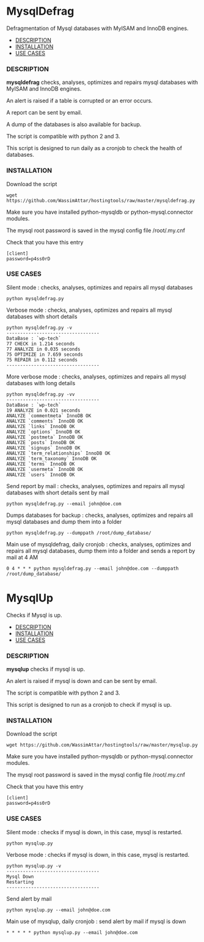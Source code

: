 # MysqlDefrag

Defragmentation of Mysql databases with MyISAM and InnoDB engines.

- [DESCRIPTION](#description)
- [INSTALLATION](#installation)
- [USE CASES](#use-cases)

### DESCRIPTION
**mysqldefrag** checks, analyses, optimizes and repairs mysql databases with MyISAM and InnoDB engines.

An alert is raised if a table is corrupted or an error occurs.

A report can be sent by email.

A dump of the databases is also available for backup.

The script is compatible with python 2 and 3.

This script is designed to run daily as a cronjob to check the health of databases.

### INSTALLATION
Download the script

    wget https://github.com/WassimAttar/hostingtools/raw/master/mysqldefrag.py

Make sure you have installed python-mysqldb or python-mysql.connector modules.

The mysql root password is saved in the mysql config file /root/.my.cnf

Check that you have this entry

    [client]
    password=p4ss0rD

### USE CASES
Silent mode : checks, analyses, optimizes and repairs all mysql databases

    python mysqldefrag.py

Verbose mode : checks, analyses, optimizes and repairs all mysql databases with short details

    python mysqldefrag.py -v
    ----------------------------------
    DataBase : `wp-tech`
    77 CHECK in 1.214 seconds
    77 ANALYZE in 0.035 seconds
    75 OPTIMIZE in 7.659 seconds
    75 REPAIR in 0.112 seconds
    ----------------------------------

More verbose mode : checks, analyses, optimizes and repairs all mysql databases with long details

    python mysqldefrag.py -vv
    ----------------------------------
    DataBase : `wp-tech`
    19 ANALYZE in 0.021 seconds
    ANALYZE `commentmeta` InnoDB OK
    ANALYZE `comments` InnoDB OK
    ANALYZE `links` InnoDB OK
    ANALYZE `options` InnoDB OK
    ANALYZE `postmeta` InnoDB OK
    ANALYZE `posts` InnoDB OK
    ANALYZE `signups` InnoDB OK
    ANALYZE `term_relationships` InnoDB OK
    ANALYZE `term_taxonomy` InnoDB OK
    ANALYZE `terms` InnoDB OK
    ANALYZE `usermeta` InnoDB OK
    ANALYZE `users` InnoDB OK

Send report by mail : checks, analyses, optimizes and repairs all mysql databases with short details sent by mail

    python mysqldefrag.py --email john@doe.com

Dumps databases for backup : checks, analyses, optimizes and repairs all mysql databases and dump them into a folder

    python mysqldefrag.py --dumppath /root/dump_database/

Main use of mysqldefrag, daily cronjob : checks, analyses, optimizes and repairs all mysql databases, dump them into a folder and sends a report by mail at 4 AM

    0 4 * * * python mysqldefrag.py --email john@doe.com --dumppath /root/dump_database/


# MysqlUp

Checks if Mysql is up.

- [DESCRIPTION](#description)
- [INSTALLATION](#installation)
- [USE CASES](#use-cases)

### DESCRIPTION
**mysqlup** checks if mysql is up.

An alert is raised if mysql is down and can be sent by email.

The script is compatible with python 2 and 3.

This script is designed to run as a cronjob to check if mysql is up.

### INSTALLATION
Download the script

    wget https://github.com/WassimAttar/hostingtools/raw/master/mysqlup.py

Make sure you have installed python-mysqldb or python-mysql.connector modules.

The mysql root password is saved in the mysql config file /root/.my.cnf

Check that you have this entry

    [client]
    password=p4ss0rD

### USE CASES
Silent mode : checks if mysql is down, in this case, mysql is restarted.

    python mysqlup.py

Verbose mode : checks if mysql is down, in this case, mysql is restarted.

    python mysqlup.py -v
    ----------------------------------
    Mysql Down
    Restarting
    ----------------------------------

Send alert by mail

    python mysqlup.py --email john@doe.com

Main use of mysqlup, daily cronjob : send alert by mail if mysql is down

    * * * * * python mysqlup.py --email john@doe.com

